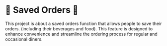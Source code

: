 # 🍟 Saved Orders 🍔


This project is about a saved orders function that allows people to save their orders. (including their beverages and food).  This feature is designed to enhance convenience and streamline the ordering process for regular and occasional diners.


